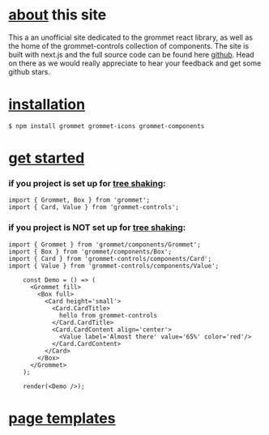 # [about](/about) this site

This a an unofficial site dedicated to the grommet react library, as well as the home of the grommet-controls collection of components.
 The site is built with next.js and the full source code can be found here [github](https://github.com/atanasster/grommet-nextjs).
 Head on there as we would really appreciate to hear your feedback and get some github stars.

# [installation](/installation)

`$ npm install grommet grommet-icons grommet-components`

# [get started](/get-started)

### if you project is set up for [tree shaking](/tree-shaking):
```
import { Grommet, Box } from 'grommet';
import { Card, Value } from 'grommet-controls';
```

### if you project is NOT set up for [tree shaking](/tree-shaking):
```
import { Grommet } from 'grommet/components/Grommet';
import { Box } from 'grommet/components/Box';
import { Card } from 'grommet-controls/components/Card';
import { Value } from 'grommet-controls/components/Value';
```

<example editorPosition='left'>

```
    const Demo = () => (
      <Grommet fill>
        <Box full>
          <Card height='small'>
            <Card.CardTitle>
              hello from grommet-controls
            </Card.CardTitle>
            <Card.CardContent align='center'>
              <Value label='Almost there' value='65%' color='red'/>
            </Card.CardContent>
          </Card>
        </Box>
      </Grommet>
    );

    render(<Demo />);
```
</example>

# [page templates](/page-templates)
<grid columns='medium' rows='medium' gap='small'>
  <template group='pages' name='home-dashboard' />
  <template group='cards' name='vertical-blog-post' />
  <template group='cards' name='horizontal-blog-post' /> 
</grid>

# [example sites](/sites)

<grid columns='medium' gap='small'>
  <card 
    image='//raw.githubusercontent.com/atanasster/grommet-nextjs/master/static/img/grommet-dashboard.jpg'
    title='grommet dashboard'
    authorName='Atanas Stoyanov'
    github='https://github.com/atanasster/grommet-dashboard'
    authorLink='https://github.com/atanasster'
    path='https://grommet-dashboard.herokuapp.com/?packages=material-ui%2Csemantic-ui-react%2Creact-bootstrap%2Cantd%2Coffice-ui-fabric-react%2Cgrommet'
    excerpt='React nextjs grommet 2 dashboard template with sample pages, charts, forms etc.'
  />  
  <card
    image='//raw.githubusercontent.com/atanasster/grommet-nextjs/master/static/img/grommet-site.jpg'
    title='grommet site'
    authorName='Grommet'
    github='https://github.com/grommet/grommet-site'
    authorLink='https://github.com/grommet'
    path='https://v2.grommet.io'
    excerpt='Site for Grommet v2.'
  />
  <card
    image='//raw.githubusercontent.com/atanasster/grommet-nextjs/master/static/img/hyperparameters.jpg'
    title='tensorflowjs hyperparameters'
    authorName='Martin Stoyanov'
    github='https://github.com/martin-stoyanov/hyperparameters-site'
    authorLink='https://github.com/martin-stoyanov'
    path='https://hyperjs.herokuapp.com'
    excerpt='Home of the hyperparameters.js library for tensorflow.js.'
  />  
</grid>
